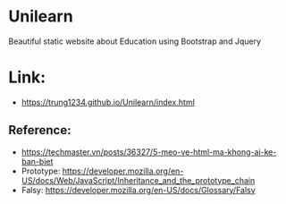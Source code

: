 # Unilearn
Beautiful static website about Education using Bootstrap and Jquery
# Link:
- https://trung1234.github.io/Unilearn/index.html
## Reference:
- https://techmaster.vn/posts/36327/5-meo-ve-html-ma-khong-ai-ke-ban-biet
- Prototype: https://developer.mozilla.org/en-US/docs/Web/JavaScript/Inheritance_and_the_prototype_chain
- Falsy: https://developer.mozilla.org/en-US/docs/Glossary/Falsy
